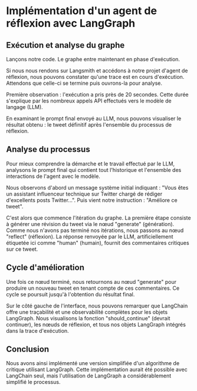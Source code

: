 
# Implémentation d'un agent de réflexion avec LangGraph

## Exécution et analyse du graphe

Lançons notre code. Le graphe entre maintenant en phase d'exécution.

Si nous nous rendons sur Langsmith et accédons à notre projet d'agent de réflexion, nous pouvons constater qu'une trace est en cours d'exécution. Attendons que celle-ci se termine puis ouvrons-la pour analyse.

Première observation : l'exécution a pris près de 20 secondes. Cette durée s'explique par les nombreux appels API effectués vers le modèle de langage (LLM). 

En examinant le prompt final envoyé au LLM, nous pouvons visualiser le résultat obtenu : le tweet définitif après l'ensemble du processus de réflexion.

## Analyse du processus

Pour mieux comprendre la démarche et le travail effectué par le LLM, analysons le prompt final qui contient tout l'historique et l'ensemble des interactions de l'agent avec le modèle.

Nous observons d'abord un message système initial indiquant : "Vous êtes un assistant influenceur technique sur Twitter chargé de rédiger d'excellents posts Twitter...". Puis vient notre instruction : "Améliore ce tweet".

C'est alors que commence l'itération du graphe. La première étape consiste à générer une révision du tweet via le nœud "generate" (génération). Comme nous n'avons pas terminé nos itérations, nous passons au nœud "reflect" (réflexion). La réponse renvoyée par le LLM, artificiellement étiquetée ici comme "human" (humain), fournit des commentaires critiques sur ce tweet.

## Cycle d'amélioration

Une fois ce nœud terminé, nous retournons au nœud "generate" pour produire un nouveau tweet en tenant compte de ces commentaires. Ce cycle se poursuit jusqu'à l'obtention du résultat final.

Sur le côté gauche de l'interface, nous pouvons remarquer que LangChain offre une traçabilité et une observabilité complètes pour les objets LangGraph. Nous visualisons la fonction "should_continue" (devrait continuer), les nœuds de réflexion, et tous nos objets LangGraph intégrés dans la trace d'exécution.

## Conclusion

Nous avons ainsi implémenté une version simplifiée d'un algorithme de critique utilisant LangGraph. Cette implémentation aurait été possible avec LangChain seul, mais l'utilisation de LangGraph a considérablement simplifié le processus.